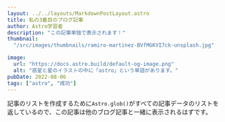 ```yaml
---
layout: ../../layouts/MarkdownPostLayout.astro
title: 私の3番目のブログ記事
author: Astro学習者
description: "この記事単独で表示されます！"
thumbnail:
  "/src/images/thumbnails/ramiro-martinez-BVfMGKVI7ck-unsplash.jpg"

image:
  url: "https://docs.astro.build/default-og-image.png"
  alt: "惑星と星のイラストの中に「astro」という単語があります。"
pubDate: 2022-08-06
tags: ["astro", "成功"]
---
```


記事のリストを作成するために`Astro.glob()`がすべての記事データのリストを返しているので、この記事は他のブログ記事と一緒に表示されるはずです。
